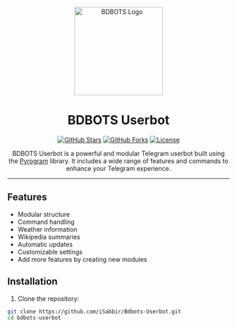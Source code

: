 <p align="center">
  <img src="https://cdn.pixabay.com/photo/2020/08/11/13/40/flowers-5479974_1280.jpg" alt="BDBOTS Logo" width="200">
</p>

<h1 align="center">BDBOTS Userbot</h1>

<p align="center">
  <a href="https://github.com/iSabbir/Bdbots-Userbot/stargazers"><img src="https://img.shields.io/github/stars/yourusername/bdbots-userbot?style=flat-square" alt="GitHub Stars"></a>
  <a href="https://github.com/iSabbir/Bdbots-Userbot/network/members"><img src="https://img.shields.io/github/forks/yourusername/bdbots-userbot?style=flat-square" alt="GitHub Forks"></a>
  <a href="https://github.com/iSabbir/Bdbots-Userbot/blob/main/LICENSE"><img src="https://img.shields.io/github/license/yourusername/bdbots-userbot?style=flat-square" alt="License"></a>
</p>

<p align="center">
  BDBOTS Userbot is a powerful and modular Telegram userbot built using the <a href="https://github.com/pyrogram/pyrogram">Pyrogram</a> library. It includes a wide range of features and commands to enhance your Telegram experience.
</p>

---

## Features

- Modular structure
- Command handling
- Weather information
- Wikipedia summaries
- Automatic updates
- Customizable settings
- Add more features by creating new modules

## Installation

1. Clone the repository:

```bash
git clone https://github.com/iSabbir/Bdbots-Userbot.git
cd bdbots-userbot
